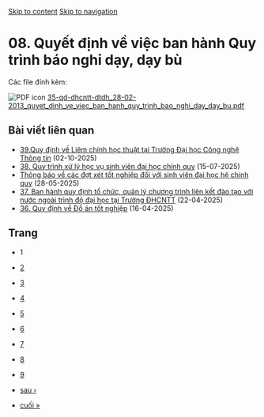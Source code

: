 [Skip to content](https://daa.uit.edu.vn/thongbao/08-quyet-dinh-ve-viec-ban-hanh-quy-trinh-bao-nghi-day-day-bu#main)
 [Skip to navigation](https://daa.uit.edu.vn/thongbao/08-quyet-dinh-ve-viec-ban-hanh-quy-trinh-bao-nghi-day-day-bu#main-nav)

08\. Quyết định về việc ban hành Quy trình báo nghỉ dạy, dạy bù
===============================================================

Các file đính kèm: 

 ![PDF icon](https://daa.uit.edu.vn/modules/file/icons/application-pdf.png "application/pdf") [35-qd-dhcntt-dtdh\_28-02-2013\_quyet\_dinh\_ve\_viec\_ban\_hanh\_quy\_trinh\_bao\_nghi\_day\_day\_bu.pdf](https://daa.uit.edu.vn/sites/daa/files/202309/35-qd-dhcntt-dtdh_28-02-2013_quyet_dinh_ve_viec_ban_hanh_quy_trinh_bao_nghi_day_day_bu.pdf)

Bài viết liên quan
------------------

*   [39.Quy định về Liêm chính học thuật tại Trường Đại học Công nghệ Thông tin](https://daa.uit.edu.vn/39quy-dinh-ve-liem-chinh-hoc-thuat-tai-truong-dai-hoc-cong-nghe-thong-tin)
     (02-10-2025)
*   [38\. Quy trình xử lý học vụ sinh viên đại học chính quy](https://daa.uit.edu.vn/38-quy-trinh-xu-ly-hoc-vu-sinh-vien-dai-hoc-chinh-quy)
     (15-07-2025)
*   [Thông báo về các đợt xét tốt nghiệp đối với sinh viên đại học hệ chính quy](https://daa.uit.edu.vn/thong-bao-ve-cac-dot-xet-tot-nghiep-doi-voi-sinh-vien-dai-hoc-he-chinh-quy)
     (28-05-2025)
*   [37\. Ban hành quy định tổ chức, quản lý chương trình liên kết đào tạo với nước ngoài trình độ đại học tại Trường ĐHCNTT](https://daa.uit.edu.vn/37-ban-hanh-quy-dinh-chuc-quan-ly-chuong-trinh-lien-ket-dao-tao-voi-nuoc-ngoai-trinh-do-dai-hoc-tai)
     (22-04-2025)
*   [36\. Quy định về Đồ án tốt nghiệp](https://daa.uit.edu.vn/36-quy-dinh-ve-do-tot-nghiep)
     (16-04-2025)

Trang
-----

*   1
*   [2](https://daa.uit.edu.vn/thongbao/08-quyet-dinh-ve-viec-ban-hanh-quy-trinh-bao-nghi-day-day-bu?page=1 "Đến trang 2")
    
*   [3](https://daa.uit.edu.vn/thongbao/08-quyet-dinh-ve-viec-ban-hanh-quy-trinh-bao-nghi-day-day-bu?page=2 "Đến trang 3")
    
*   [4](https://daa.uit.edu.vn/thongbao/08-quyet-dinh-ve-viec-ban-hanh-quy-trinh-bao-nghi-day-day-bu?page=3 "Đến trang 4")
    
*   [5](https://daa.uit.edu.vn/thongbao/08-quyet-dinh-ve-viec-ban-hanh-quy-trinh-bao-nghi-day-day-bu?page=4 "Đến trang 5")
    
*   [6](https://daa.uit.edu.vn/thongbao/08-quyet-dinh-ve-viec-ban-hanh-quy-trinh-bao-nghi-day-day-bu?page=5 "Đến trang 6")
    
*   [7](https://daa.uit.edu.vn/thongbao/08-quyet-dinh-ve-viec-ban-hanh-quy-trinh-bao-nghi-day-day-bu?page=6 "Đến trang 7")
    
*   [8](https://daa.uit.edu.vn/thongbao/08-quyet-dinh-ve-viec-ban-hanh-quy-trinh-bao-nghi-day-day-bu?page=7 "Đến trang 8")
    
*   [9](https://daa.uit.edu.vn/thongbao/08-quyet-dinh-ve-viec-ban-hanh-quy-trinh-bao-nghi-day-day-bu?page=8 "Đến trang 9")
    
*   [sau ›](https://daa.uit.edu.vn/thongbao/08-quyet-dinh-ve-viec-ban-hanh-quy-trinh-bao-nghi-day-day-bu?page=1 "Đến trang kế sau")
    
*   [cuối »](https://daa.uit.edu.vn/thongbao/08-quyet-dinh-ve-viec-ban-hanh-quy-trinh-bao-nghi-day-day-bu?page=8 "Đến trang cuối cùng")
